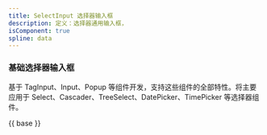 ```yaml
---
title: SelectInput 选择器输入框
description: 定义：选择器通用输入框，
isComponent: true
spline: data
---
```


### 基础选择器输入框

基于 TagInput、Input、Popup 等组件开发，支持这些组件的全部特性。将主要应用于 Select、Cascader、TreeSelect、DatePicker、TimePicker 等选择器组件。 

{{ base }}
